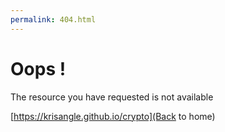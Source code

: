 ```yaml
---
permalink: 404.html
---
```

# Oops !
The resource you have requested is not available

[https://krisangle.github.io/crypto](Back to home)
